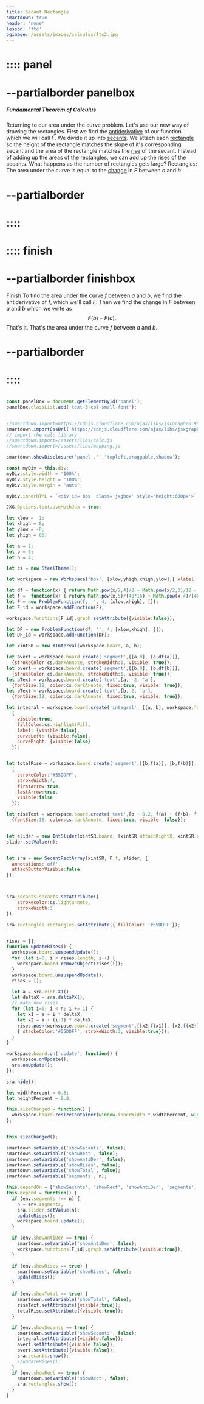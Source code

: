 ```yaml
---
title: Secant Rectangle
smartdown: true
header: 'none'
lesson: 'ftc'
ogimage: /assets/images/calculus/ftc2.jpg
---
```



# :::: panel
# --partialborder panelbox
##### Fundamental Theorem of Calculus
Returning to our area under the curve problem.  Let's use our new way of drawing the rectangles.  First we find the [antiderivative](:=showAntiDer=true) of our function which we will call $F$. We divide it up into [secants](:=showSecants=true).  We attach each [rectangle](:=showRect=true) so the height of the rectangle matches the slope of it's corresponding secant and the area of the rectangle matches the [rise](:=showRises=true) of the secant.
Instead of adding up the areas of the rectangles, we can add up the rises of the secants. What happens as the number of rectangles gets large?
Rectangles: [](:-segments/1/50/1) [](:!segments) 
The area under the curve is equal to the [change](:=showTotal=true) in $F$ between $a$ and $b$.  
# --partialborder
# ::::

# :::: finish
# --partialborder finishbox
[Finish](::finish/button,transparent,closeable,draggable,center,outline,shadow)
To find the area under the curve $f$ between $a$ and $b$, we find the antiderivative of $f$, which we'll call $F$.  Then we find the change in $F$ between $a$ and $b$ which we write as $$F(b) - F(a).$$
That's it.  That's the area under the curve $f$ between $a$ and $b$.
# --partialborder 
# ::::

```javascript /autoplay

const panelBox = document.getElementById('panel');
panelBox.classList.add('text-3-col-small-font');


//smartdown.import=https://cdnjs.cloudflare.com/ajax/libs/jsxgraph/0.99.7/jsxgraphcore.js
smartdown.importCssUrl('https://cdnjs.cloudflare.com/ajax/libs/jsxgraph/0.99.7/jsxgraph.css');
// import the calc library
//smartdown.import=/assets/libs/calc.js
//smartdown.import=/assets/libs/mapping.js

smartdown.showDisclosure('panel','','topleft,draggable,shadow');

const myDiv = this.div;
myDiv.style.width = '100%';
myDiv.style.height = '100%';
myDiv.style.margin = 'auto';

myDiv.innerHTML = `<div id='box' class='jxgbox' style='height:600px'>`;

JXG.Options.text.useMathJax = true;

let xlow = -1;
let xhigh = 8;
let ylow = -8;
let yhigh = 60;

let a = 1;
let b = 6;
let n = 4;

let cs = new SteelTheme();

let workspace = new Workspace('box', [xlow,yhigh,xhigh,ylow],{ xlabel:'', ylabel:'', colorTheme:'steel' });

let df = function(x) { return Math.pow(x/2,4)/8 + Math.pow(x/2,3)/12 - 3 * Math.pow(x/2,2) + 12;};
let f =  function(x) { return Math.pow(x,5)/(40*16) + Math.pow(x,4)/(48*8) - Math.pow(x,3)/4 + 12* (x) + 15;  };
let F = new ProblemFunction(f, '', 4, [xlow,xhigh], []);
let F_id = workspace.addFunction(F);

workspace.functions[F_id].graph.setAttribute({visible:false});

let DF = new ProblemFunction(df, '', 4, [xlow,xhigh], []);
let DF_id = workspace.addFunction(DF);

let xintSR = new XInterval(workspace.board, a, b);

let avert = workspace.board.create('segment',[[a,0], [a,df(a)]],
  {strokeColor:cs.darkAnnote, strokeWidth:1, visible: true});
let bvert = workspace.board.create('segment',[[b,0], [b,df(b)]],
  {strokeColor:cs.darkAnnote, strokeWidth:1, visible: true});
let aText = workspace.board.create('text',[a, -2, 'a'], 
  {fontSize:12, color:cs.darkAnnote, fixed:true, visible: true});
let bText = workspace.board.create('text',[b, 2, 'b'], 
  {fontSize:12, color:cs.darkAnnote, fixed:true, visible: true});

let integral = workspace.board.create('integral', [[a, b], workspace.functions[DF_id].graph],
  {
    visible:true, 
    fillColor:cs.highlightFill, 
    label: {visible:false}, 
    curveLeft: {visible:false},
    curveRight: {visible:false}
  });


let totalRise = workspace.board.create('segment',[[b,f(a)], [b,f(b)]],
  {
    strokeColor:'#55DDFF', 
    strokeWidth:4,
    firstArrow:true, 
    lastArrow:true, 
    visible:false
  });

let riseText = workspace.board.create('text',[b + 0.2, f(a) + (f(b)- f(a))/2, 'F(b) - F(a)'], 
  {fontSize:18, color:cs.darkAnnote, fixed:true, visible: false});


let slider = new IntSlider(xintSR.board, [xintSR.attachRightX, xintSR.attachY], [1, 50], 'N');
slider.setValue(n);


let sra = new SecantRectArray(xintSR, F.f, slider, {
  annotations:'off',
  attachButtonVisible:false
});



sra.secants.secants.setAttribute({
	strokecolor:cs.lightannote, 
    strokeWidth:3
});

sra.rectangles.rectangles.setAttribute({ fillColor: '#55DDFF'});


rises = [];
function updateRises() {
  workspace.board.suspendUpdate();
  for (let i=0; i < rises.length; i++) {
    workspace.board.removeObject(rises[i]);
  }
  workspace.board.unsuspendUpdate(); 
  rises = [];

  let a = sra.xint.X1();
  let deltaX = sra.deltaPX();
  // make new rises
  for (let i=0; i < n; i += 1) {
    let x1 = a + i * deltaX;
    let x2 = a + (i+1) * deltaX;
    rises.push(workspace.board.create('segment',[[x2,f(x1)], [x2,f(x2)]],
    { strokeColor:'#55DDFF', strokeWidth:3, visible:true}));
  } 
}

workspace.board.on('update', function() {
  workspace.onUpdate();
  sra.onUpdate();
});

sra.hide();

let widthPercent = 0.8;
let heightPercent = 0.8;

this.sizeChanged = function() {
  workspace.board.resizeContainer(window.innerWidth * widthPercent, window.innerHeight * heightPercent);       
};


this.sizeChanged();

smartdown.setVariable('showSecants', false);
smartdown.setVariable('showRect', false);
smartdown.setVariable('showAntiDer', false);
smartdown.setVariable('showRises', false);
smartdown.setVariable('showTotal', false);
smartdown.setVariable('segments', n);

this.dependOn = ['showSecants', 'showRect', 'showAntiDer', 'segments', 'showRises', 'showTotal'];
this.depend = function() {
  if (env.segments !== n) {
    n = env.segments;
    sra.slider.setValue(n);
    updateRises();
    workspace.board.update();
  }

  if (env.showAntiDer == true) {
    smartdown.setVariable('showAntiDer', false);
    workspace.functions[F_id].graph.setAttribute({visible:true});
  }

  if (env.showRises == true) {
    smartdown.setVariable('showRises', false);
    updateRises();
  }

  if (env.showTotal == true) {
    smartdown.setVariable('showTotal', false);
    riseText.setAttribute({visible:true});
    totalRise.setAttribute({visible:true});
  }

  if (env.showSecants == true) {
    smartdown.setVariable('showSecants', false);
    integral.setAttribute({visible:false});
    avert.setAttribute({visible:false});
    bvert.setAttribute({visible:false});
    sra.secants.show();
    //updateRises();
  }
  if (env.showRect == true) {
    smartdown.setVariable('showRect', false);
    sra.rectangles.show();
  }
}



```

